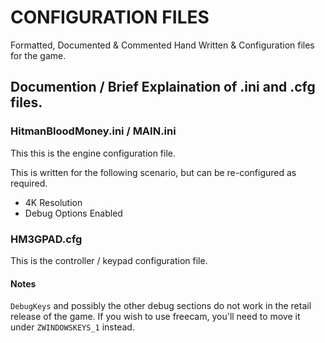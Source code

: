 # CONFIGURATION FILES

Formatted, Documented & Commented Hand Written & Configuration files for the game.

## Documention / Brief Explaination of .ini and .cfg files.

### HitmanBloodMoney.ini / MAIN.ini

This this is the engine configuration file.

This is written for the following scenario, but can be re-configured as required.
* 4K Resolution
* Debug Options Enabled

### HM3GPAD.cfg

This is the controller / keypad configuration file.

#### Notes

`DebugKeys` and possibly the other debug sections do not work in the retail release of the game. If you wish to use freecam, you'll need to move it under `ZWINDOWSKEYS_1` instead.